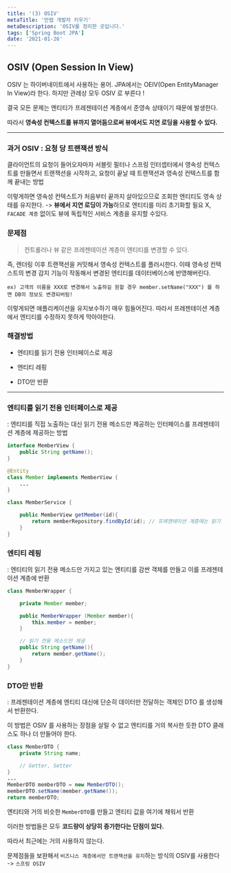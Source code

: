 ```yaml
---
title: '(3) OSIV'
metaTitle: '만렙 개발자 키우기'
metaDescription: 'OSIV를 정리한 곳입니다.'
tags: ['Spring Boot JPA']
date: '2021-01-26'
---
```


## OSIV (Open Session In View)

OSIV 는 하이버네이트에서 사용하는 용어. JPA에서는 OEIV(Open EntityManager In View)라 한다. 하지만 관례상 모두 OSIV 로 부른다 !

결국 모든 문제는 엔티티가 프레젠테이션 계층에서 준영속 상태이기 때문에 발생한다.

따라서 **영속성 컨텍스트를 뷰까지 열어둠으로써 뷰에서도 지연 로딩을 사용할 수 있다.**

---

### 과거 OSIV : 요청 당 트랜잭션 방식

클라이언트의 요청이 들어오자마자 서블릿 필터나 스프링 인터셉터에서 영속성 컨텍스트를 만들면서 트랜잭션을 시작하고,
요청이 끝날 때 트랜잭션과 영속성 컨텍스트를 함께 끝내는 방법

이렇게하면 영속성 컨텍스트가 처음부터 끝까지 살아있으므로 조회한 엔티티도 영속 상태를 유지한다. -> **뷰에서 지연 로딩이 가능**하므로 엔티티를 미리 초기화할 필요 X, `FACADE 계층` 없이도 뷰에 독립적인 서비스 계층을 유지할 수있다.

### 문제점

> 컨트롤러나 뷰 같은 프레젠테이션 계층이 엔티티를 변경할 수 있다.

즉, 렌더링 이후 트랜잭션을 커밋해서 영속성 컨텍스트를 플러시한다. 이때 영속성 컨텍스트의 변경 감지 기능이 작동해서 변경된 엔티티를 데이터베이스에 반영해버린다.

`ex) 고객의 이름을 XXX로 변경해서 노출하길 원할 경우 member.setName("XXX") 를 하면 DB의 정보도 변경되버림!`

이렇게되면 애플리케이션을 유지보수하기 매우 힘들어진다. 따라서 프레젠테이션 계층에서 엔티티를 수정하지 못하게 막아야한다.

### 해결방법

- 엔티티를 읽기 전용 인터페이스로 제공

* 엔티티 레핑

- DTO만 반환

---

### 엔티티를 읽기 전용 인터페이스로 제공

: 엔티티를 직접 노출하는 대신 읽기 전용 메소드만 제공하는 인터페이스를 프레젠테이션 계층에 제공하는 방법

```java
interface MemberView {
    public String getName();
}

@Entity
class Member implements MemberView {
    ...
}

class MemberService {

    public MemberView getMember(id){
        return memberRepository.findById(id); // 프레젠테이션 계층에는 읽기 전용 메소드만 있는 인터페이스를 제공
    }
}
```

### 엔티티 레핑

: 엔티티의 읽기 전용 메소드만 가지고 있는 엔티티를 감싼 객체를 만들고 이를 프레젠테이션 계층에 반환

```java
class MemberWrapper {

    private Member member;

    public MemberWrapper (Member member){
        this.member = member;
    }

    // 읽기 전용 메소드만 제공
    public String getName(){
        return member.getName();
    }
}
```

### DTO만 반환

: 프레젠테이션 계층에 엔티티 대신에 단순히 데이터만 전달하는 객체인 DTO 를 생성해서 반환한다.

이 방법은 OSIV 를 사용하는 장점을 살릴 수 없고 엔티티를 거의 복사한 듯한 DTO 클래스도 하나 더 만들어야 한다.

```java
class MemberDTO {
    private String name;

    // Getter, Setter
}
...
MemberDTO memberDTO = new MemberDTO();
memberDTO.setName(member.getName());
return memberDTO;
```

엔티티와 거의 비슷한 `MemberDTO`를 만들고 엔티티 값을 여기에 채워서 반환

이러한 방법들은 모두 **코드량이 상당히 증가한다는 단점이 있다.**

따라서 최근에는 거의 사용하지 않는다.

문제점들을 보완해서 `비즈니스 계층에서만 트랜잭션을 유지`하는 방식의 OSIV를 사용한다 -> `스프링 OSIV`
